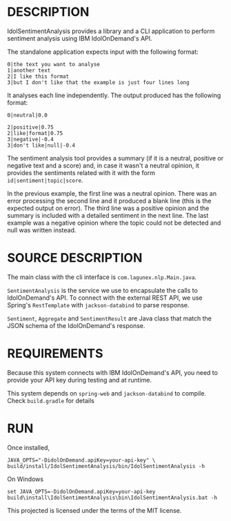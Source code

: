 DESCRIPTION
===========

IdolSentimentAnalysis provides a library and a CLI application to perform sentiment analysis using
IBM IdolOnDemand's API.

The standalone application expects input with the following format:

    0|the text you want to analyse
    1|another text
    2|I like this format
    3|but I don't like that the example is just four lines long

It analyses each line independently. The output produced has the following format:

    0|neutral|0.0
    
    2|positive|0.75
    2|like|format|0.75
    3|negative|-0.4
    3|don't like|null|-0.4

The sentiment analysis tool provides a summary (if it is a neutral, positive or negative text and a score) and,
in case it wasn't a neutral opinion, it provides the sentiments related with it with the form
`id|sentiment|topic|score`.

In the previous example, the first line was a neutral opinion. There was an error processing the second line and it
produced a blank line (this is the expected output on error). The third line was a positive opinion and the summary
is included with a detailed sentiment in the next line. The last example was a negative opinion where the topic
could not be detected and null was written instead.

SOURCE DESCRIPTION
==================

The main class with the cli interface is `com.lagunex.nlp.Main.java`.

`SentimentAnalysis` is the service we use to encapsulate the calls to IdolOnDemand's API.
To connect with the external REST API, we use Spring's `RestTemplate` with `jackson-databind` to parse response.
 
`Sentiment`, `Aggregate` and `SentimentResult` are Java class that match the JSON schema of the IdolOnDemand's response.

REQUIREMENTS
============

Because this system connects with IBM IdolOnDemand's API, you need to provide your API key during testing and at
runtime.

This system depends on `spring-web` and `jackson-databind` to compile. Check `build.gradle` for details

RUN
===

Once installed,

    JAVA_OPTS="-DidolOnDemand.apiKey=your-api-key" \
    build/install/IdolSentimentAnalysis/bin/IdolSentimentAnalysis -h

On Windows

    set JAVA_OPTS=-DidolOnDemand.apiKey=your-api-key
    build\install\IdolSentimentAnalysis\bin\IdolSentimentAnalysis.bat -h

This projected is licensed under the terms of the MIT license.